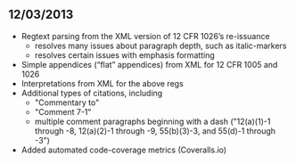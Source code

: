 ## 12/03/2013

* Regtext parsing from the XML version of 12 CFR 1026’s re-issuance
    * resolves many issues about paragraph depth, such as italic-markers
    * resolves certain issues with emphasis formatting
* Simple appendices (“flat” appendices) from XML for 12 CFR 1005 and 1026
* Interpretations from XML for the above regs
* Additional types of citations, including
    * "Commentary to"
    * "Comment 7-1"
    * multiple comment paragraphs beginning with a dash ("12(a)(1)-1 through -8, 12(a)(2)-1 through -9, 55(b)(3)-3, and 55(d)-1 through -3")
* Added automated code-coverage metrics (Coveralls.io)
